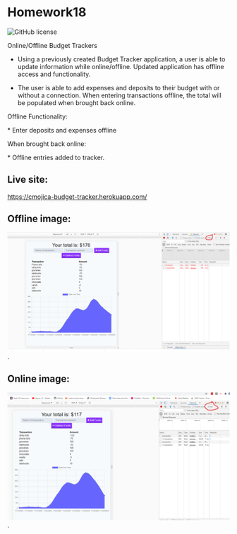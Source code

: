# Homework18

![GitHub license](https://img.shields.io/badge/license-MIT-blue.svg)

Online/Offline Budget Trackers

- Using a previously created Budget Tracker application, a user is able to update information while online/offline. Updated application has offline access and functionality.

- The user is able to add expenses and deposits to their budget with or without a connection. When entering transactions offline, the total will be populated when brought back online.

Offline Functionality:

\* Enter deposits and expenses offline

When brought back online:

\* Offline entries added to tracker.

## Live site:

https://cmojica-budget-tracker.herokuapp.com/

## Offline image:

![](images/offline.png).

## Online image:

![](images/online.png).
